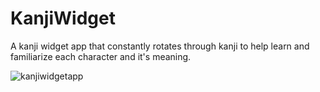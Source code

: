 # KanjiWidget
A kanji widget app that constantly rotates through kanji to help learn and familiarize each character and it's meaning.


![kanjiwidgetapp](https://github.com/offwhitepanda/KanjiWidget/assets/117415145/6f5ac267-cbcf-4d32-ade3-3ed315826b83)
